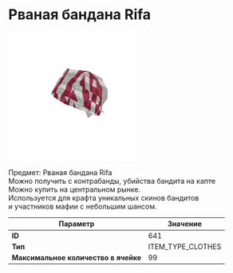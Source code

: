 # Рваная бандана Rifa

![Item Image](../img/641.webp?raw=true)

Предмет: Рваная бандана Rifa<br>Можно получить с контрабанды, убийства бандита на капте<br>Можно купить на центральном рынке. <br>Используется для крафта уникальных скинов бандитов<br>и участников мафии с небольшим шансом.


| Параметр | Значение |
|----------|----------|
| **ID** | 641 |
| **Тип** | ITEM_TYPE_CLOTHES |
| **Максимальное количество в ячейке** | 99 |

